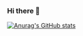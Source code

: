 ### Hi there 👋
[![Anurag's GitHub stats](https://github-readme-stats.vercel.app/api?username=yurj26)](https://github.com/anuraghazra/github-readme-stats)
